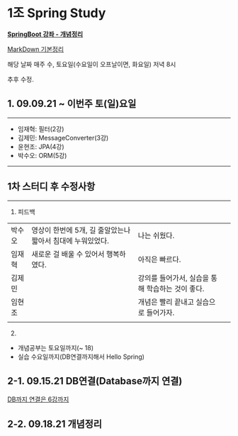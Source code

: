 # 1조 Spring Study


<!-- **[SpringBoot 강좌 - 개념정리](https://www.youtube.com/playlist?list=PL93mKxaRDidG_OIfRQ4nztPQ13y74lCYg){: target="_blank"}** -->

**<a href="https://www.youtube.com/playlist?list=PL93mKxaRDidG_OIfRQ4nztPQ13y74lCYg" target="_blank">SpringBoot 강좌 - 개념정리</a>**

<a href="https://ansohxxn.github.io/blog/markdown/" target="_blank">MarkDown 기본정리</a>
<!-- [markdown 기본정리](https://ansohxxn.github.io/blog/markdown/){: target="_blank"} -->



해당 날짜 매주 수, 토요일(수요일이 오프날이면, 화요일) 저녁 8시

추후 수정.

## 1. 09.09.21 ~ 이번주 토(일)요일
---
- 임재혁: 필터(2강)
- 김제민: MessageConverter(3강)
- 윤현조: JPA(4강)
- 박수오: ORM(5강)

---

## 1차 스터디 후 수정사항
---
1. 피드백

|||||
|--|--|--|--|
| 박수오| 영상이 한번에 5개, 길 줄알았는나 짧아서 침대에 누워있었다.|나는 쉬웠다.||
| 임재혁| 새로운 걸 배울 수 있어서 행복하였다.|아직은 빠르다.||
| 김제민| |강의를 들어가서, 실습을 통해 학습하는 것이 좋다.||
| 임현조| |개념은 빨리 끝내고 실습으로 들어가자.||
|||||

2.

- 개념공부는 토요일까지(~ 18)
- 실습 수요일까지(DB연결까지해서 Hello Spring)


## 2-1. 09.15.21 DB연결(Database까지 연결)

[DB까지 연결은 6강까지](https://www.youtube.com/playlist?list=PL93mKxaRDidECgjOBjPgI3Dyo8ka6Ilqm)

## 2-2. 09.18.21 개념정리